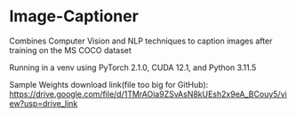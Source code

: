 # Image-Captioner
Combines Computer Vision and NLP techniques to caption images after training on the MS COCO dataset

Running in a venv using PyTorch 2.1.0, CUDA 12.1, and Python 3.11.5

Sample Weights download link(file too big for GitHub): 
https://drive.google.com/file/d/1TMrAOia9ZSvAsN8kUEsh2x9eA_BCouy5/view?usp=drive_link